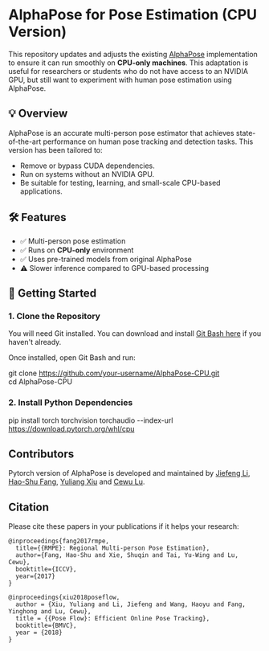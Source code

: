 # AlphaPose for Pose Estimation (CPU Version)

This repository updates and adjusts the existing [AlphaPose](https://github.com/MVIG-SJTU/AlphaPose) implementation to ensure it can run smoothly on **CPU-only machines**. This adaptation is useful for researchers or students who do not have access to an NVIDIA GPU, but still want to experiment with human pose estimation using AlphaPose.

## 💡 Overview

AlphaPose is an accurate multi-person pose estimator that achieves state-of-the-art performance on human pose tracking and detection tasks. This version has been tailored to:
- Remove or bypass CUDA dependencies.
- Run on systems without an NVIDIA GPU.
- Be suitable for testing, learning, and small-scale CPU-based applications.

## 🛠️ Features

- ✅ Multi-person pose estimation
- ✅ Runs on **CPU-only** environment
- ✅ Uses pre-trained models from original AlphaPose
- ⚠️ Slower inference compared to GPU-based processing

## 🚀 Getting Started

### 1. Clone the Repository

You will need Git installed. You can download and install [Git Bash here](https://git-scm.com/downloads) if you haven't already.

Once installed, open Git Bash and run:

git clone https://github.com/your-username/AlphaPose-CPU.git
<br>cd AlphaPose-CPU

### 2. Install Python Dependencies

pip install torch torchvision torchaudio --index-url https://download.pytorch.org/whl/cpu

## Contributors
Pytorch version of AlphaPose is developed and maintained by [Jiefeng Li](http://jeff-leaf.site/), [Hao-Shu Fang](https://fang-haoshu.github.io/), [Yuliang Xiu](http://xiuyuliang.cn) and [Cewu Lu](http://www.mvig.org/). 

## Citation
Please cite these papers in your publications if it helps your research:

    @inproceedings{fang2017rmpe,
      title={{RMPE}: Regional Multi-person Pose Estimation},
      author={Fang, Hao-Shu and Xie, Shuqin and Tai, Yu-Wing and Lu, Cewu},
      booktitle={ICCV},
      year={2017}
    }

    @inproceedings{xiu2018poseflow,
      author = {Xiu, Yuliang and Li, Jiefeng and Wang, Haoyu and Fang, Yinghong and Lu, Cewu},
      title = {{Pose Flow}: Efficient Online Pose Tracking},
      booktitle={BMVC},
      year = {2018}
    }
